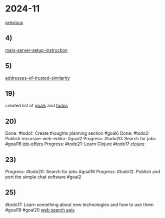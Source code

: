 # 2024-11

[previous](2024-10.md)

## 4)
[main-server-setup-instruction](../../topics/code/server/main-server-setup-instruction.md)

## 5)
[addresses-of-trusted-similarity](../../topics/code/ideas/addresses-of-trusted-similarity.md)

## 19)
created list of [goals](../../planning/goals/goal-1-100.md) and [todos](../../planning/todos/todo-1-100.md)

## 20)
Done: #todo1: Create thoughts planning section #goal6
Done: #todo2: Publish recursive-web-editor: #goal2
Progress: #todo20: Search for jobs #goal16
[job-offers](../../topics/job/application/job-offers.md)
Progress: #todo21: Learn Clojure #todo17
[clojure](../../topics/code/technologies/clojure.md)

## 23)
Progress: #todo20: Search for jobs #goal16
Progress: #todo12: Publish and port the simple chat software #goal2

## 25)
#todo17: Learn something about new technologies and how to use them #goal19 #goal20 
[web search apis](../../topics/code/technologies/search-apis.md)



